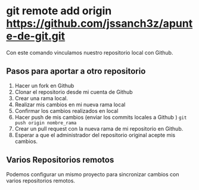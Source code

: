 # git remote add origin https://github.com/jssanch3z/apunte-de-git.git
Con este comando vinculamos nuestro repositorio local con Github.

## Pasos para aportar a otro repositorio
1. Hacer un fork en Github
2. Clonar el repositorio desde mi cuenta de Github
3. Crear una rama local.
4. Realizar mis cambios en mi nueva rama local
5. Confirmar los cambios realizados en local
6. Hacer push de mis cambios (enviar los commits locales a Github ) `git push origin nombre_rama`
7. Crear un pull request con la nueva rama de mi repositorio en Github.
8. Esperar a que el administrador del repositorio original acepte mis cambios.

## Varios Repositorios remotos
Podemos configurar un mismo proyecto para sincronizar cambios con varios repositorios remotos.

